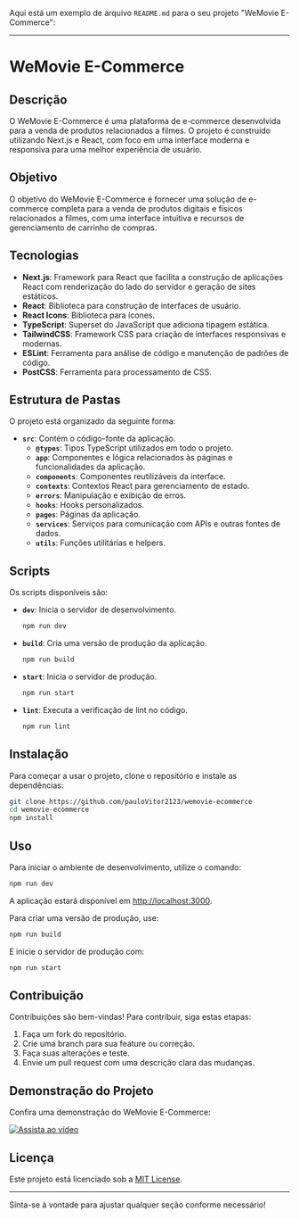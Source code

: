 Aqui está um exemplo de arquivo `README.md` para o seu projeto "WeMovie E-Commerce":

---

# WeMovie E-Commerce

## Descrição

O WeMovie E-Commerce é uma plataforma de e-commerce desenvolvida para a venda de produtos relacionados a filmes. O projeto é construído utilizando Next.js e React, com foco em uma interface moderna e responsiva para uma melhor experiência de usuário.

## Objetivo

O objetivo do WeMovie E-Commerce é fornecer uma solução de e-commerce completa para a venda de produtos digitais e físicos relacionados a filmes, com uma interface intuitiva e recursos de gerenciamento de carrinho de compras.

## Tecnologias

- **Next.js**: Framework para React que facilita a construção de aplicações React com renderização do lado do servidor e geração de sites estáticos.
- **React**: Biblioteca para construção de interfaces de usuário.
- **React Icons**: Biblioteca para ícones.
- **TypeScript**: Superset do JavaScript que adiciona tipagem estática.
- **TailwindCSS**: Framework CSS para criação de interfaces responsivas e modernas.
- **ESLint**: Ferramenta para análise de código e manutenção de padrões de código.
- **PostCSS**: Ferramenta para processamento de CSS.

## Estrutura de Pastas

O projeto está organizado da seguinte forma:

- **`src`**: Contém o código-fonte da aplicação.
  - **`@types`**: Tipos TypeScript utilizados em todo o projeto.
  - **`app`**: Componentes e lógica relacionados às páginas e funcionalidades da aplicação.
  - **`components`**: Componentes reutilizáveis da interface.
  - **`contexts`**: Contextos React para gerenciamento de estado.
  - **`errors`**: Manipulação e exibição de erros.
  - **`hooks`**: Hooks personalizados.
  - **`pages`**: Páginas da aplicação.
  - **`services`**: Serviços para comunicação com APIs e outras fontes de dados.
  - **`utils`**: Funções utilitárias e helpers.

## Scripts

Os scripts disponíveis são:

- **`dev`**: Inicia o servidor de desenvolvimento.
  ```bash
  npm run dev
  ```
- **`build`**: Cria uma versão de produção da aplicação.
  ```bash
  npm run build
  ```
- **`start`**: Inicia o servidor de produção.
  ```bash
  npm run start
  ```
- **`lint`**: Executa a verificação de lint no código.
  ```bash
  npm run lint
  ```

## Instalação

Para começar a usar o projeto, clone o repositório e instale as dependências:

```bash
git clone https://github.com/pauloVitor2123/wemovie-ecommerce
cd wemovie-ecommerce
npm install
```

## Uso

Para iniciar o ambiente de desenvolvimento, utilize o comando:

```bash
npm run dev
```

A aplicação estará disponível em [http://localhost:3000](http://localhost:3000).

Para criar uma versão de produção, use:

```bash
npm run build
```

E inicie o servidor de produção com:

```bash
npm run start
```

## Contribuição

Contribuições são bem-vindas! Para contribuir, siga estas etapas:

1. Faça um fork do repositório.
2. Crie uma branch para sua feature ou correção.
3. Faça suas alterações e teste.
4. Envie um pull request com uma descrição clara das mudanças.

## Demonstração do Projeto

Confira uma demonstração do WeMovie E-Commerce:

[![Assista ao vídeo](https://img.youtube.com/vi/VIDEO_ID/maxresdefault.jpg)](https://github.com/pauloVitor2123/wemovie-ecommerce/raw/main/assets/wemovie-ecommerece.mp4)

## Licença

Este projeto está licenciado sob a [MIT License](LICENSE).

---

Sinta-se à vontade para ajustar qualquer seção conforme necessário!
